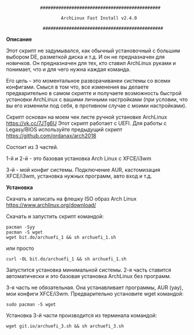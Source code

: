                  ##############################################
                              
                         ArchLinux Fast Install v2.4.0
                         
                  ##############################################
                          
**Описание**

Этот скрипт не задумывался, как обычный установочный с большим выбором DE, разметкой диска и т.д. И он не предназначен для новичков. Он предназначен для тех, кто ставил ArchLinux руками и понимает, что и для чего нужна каждая команда.

Его цель - это моментальное разворачиванеи системы со всеми конфигами. Смысл в том что, все изменения вы делаете предварительно в самом скрипте и получаете возможность быстрой установки ArchLinux с вашими личными настройками (при условии, что вы его изменили под себя, в противном случае с моими настройками).

Cкрипт основан на моем чек листе ручной установке ArchLinux https://vk.cc/7JTg6U Этот скрипт работает с UEFI. Для работы с Legasy/BIOS используйте предыдущий скрипт https://github.com/ordanax/arch2018

Cостоит из 3 частей.

1-й и 2-й - это базовая установка Arch Linux c XFCE/i3wm

3-й - мой конфиг системы. Подключение AUR, кастомизация XFCE/i3wm, установка нужных программ, авто вход и т.д.

**Установка**

Скачать и записать на флешку ISO образ Arch Linux https://www.archlinux.org/download/

Скачать и запустить скрипт командой:

```
pacman -Syy
pacman -S wget
wget bit.do/archuefi_1 && sh archuefi_1.sh
```
или просто

```
curl -OL bit.do/archuefi_1 && sh archuefi_1.sh
```
Запустится установка минимальной системы. 2-я часть ставится автоматически и это базовая установка ArchLinux без программ.

3-я часть не обязательная. Она устанавливает программы, AUR (yay), мои конфиги XFCE/i3wm. Предварительно установите wget командой:

```
sudo pacman -S wget
```
Установка 3-й части производится из терминала командой:

```
wget git.io/archuefi_3.sh && sh archuefi_3.sh
```
